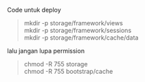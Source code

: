 Code untuk deploy

> mkdir -p storage/framework/views\
mkdir -p storage/framework/sessions\
mkdir -p storage/framework/cache/data

lalu jangan lupa permission
>chmod -R 755 storage \
chmod -R 755 bootstrap/cache
